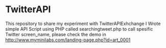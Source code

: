 # TwitterAPI
This repository to share my experiment with TwitterAPIExhchange
I Wrote simple API Script using PHP called searchingtweet.php to call spesific Twitter screen_name, please check the demo in http://www.myminilabs.com/landing-page.php?id=art_0001
